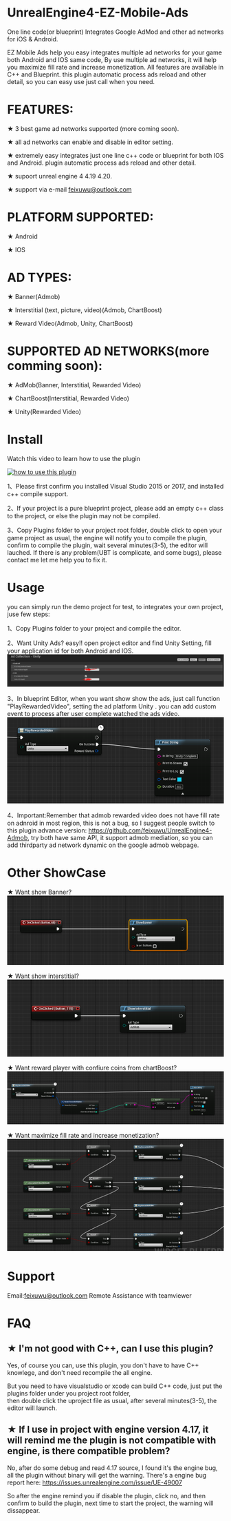 # UnrealEngine4-EZ-Mobile-Ads
One line code(or blueprint) Integrates Google AdMod and other ad networks for iOS &amp; Android.

EZ Mobile Ads help you easy integrates multiple ad networks for your game both Android and IOS same code, 
By use multiple ad networks, it will  help you maximize fill rate and increase monetization.
All features are available in C++ and Blueprint. this plugin automatic process ads reload and other detail, so
 you can easy use just call when you need.
 

# FEATURES: 
★ 3 best game ad networks supported (more coming soon).

★  all ad  networks  can enable and disable in editor setting.

★  extremely easy  integrates just one line c++ code or blueprint for both IOS and Android. plugin automatic process ads reload
  and other detail.

★  supoort unreal engine 4 4.19 4.20.

★ support via e-mail feixuwu@outlook.com


# PLATFORM SUPPORTED:
★ Android

★ IOS

# AD TYPES:
★ Banner(Admob)

★ Interstitial (text, picture, video)(Admob, ChartBoost)

★ Reward Video(Admob, Unity, ChartBoost)

# SUPPORTED AD NETWORKS(more comming soon): 
★ AdMob(Banner, Interstitial, Rewarded Video)

★ ChartBoost(Interstitial, Rewarded Video)

★ Unity(Rewarded Video)

# Install

Watch this video to learn how to use the plugin

[![how to use this plugin](https://img.youtube.com/vi/DRtkq0ewTz4/0.jpg)](https://youtu.be/DRtkq0ewTz4)

1、Please first confirm you installed Visual Studio 2015 or 2017, and installed c++ compile support.

2、If your project is a pure blueprint project, please add an empty c++ class to the project, or else the plugin may not be compiled.

3、Copy Plugins folder to your project root folder, double click to open your game project as usual, the engine will 
 notify you to compile the plugin, confirm to compile the plugin, wait several minutes(3-5), the editor will lauched. If there is  any problem(UBT is complicate, and some bugs), please contact me let me help you to fix it.


# Usage
  you can simply run the demo project for test, to integrates your own project, juse few steps:
  
1、Copy Plugins folder to your project and compile the editor.

2、Want Unity Ads? easy!!
      open project editor and find Unity Setting,  fill your application id for both Android and IOS.
      ![ScreenShot](docs/config.PNG)
      
3、In blueprint Editor, when you want show show the ads, just call function "PlayRewardedVideo",  setting the ad platform Unity . 
       you can add custom event to process after user complete watched the ads video.
	![ScreenShot](docs/call.PNG)
	
4、Important:Remember that admob rewarded video  does not have fill rate on adnroid in most region, this is not a bug, so I suggest people switch to this plugin
 advance version: https://github.com/feixuwu/UnrealEngine4-Admob, try both have same API, it support admob mediation, 
 so you can add thirdparty ad network dynamic on the google admob webpage.
 

	  
# Other ShowCase
★ Want show Banner?
	![ScreenShot](docs/banner.PNG)

★ Want show interstitial?
	![ScreenShot](docs/interstitial.PNG)
	 
★ Want reward player with confiure coins from chartBoost?  
	![ScreenShot](docs/chartboost.PNG)
	
	
★ Want maximize fill rate and increase monetization?
	![ScreenShot](docs/max.PNG)
	
	
# Support
  
  Email:feixuwu@outlook.com
  Remote Assistance with teamviewer
  

# FAQ

## ★ I'm not good with C++, can I use this plugin?

  Yes, of course you can, use this plugin, you don't have to have C++ knowlege, and don't need recompile the all engine. 
  
  But you need to have visualstudio or xcode can build C++ code, just put the plugins folder under you project root folder,  
  then double click the uproject file as usual, after several minutes(3-5), the editor will launch.
  
## ★ If I use in project with engine version 4.17, it will remind me the plugin is not compatible with engine, is there compatible problem?

 No, after do some debug and read 4.17 source, I found it's the engine bug, all the plugin without binary will get the warning.
 There's a engine bug report here: https://issues.unrealengine.com/issue/UE-49007
 
 So after the engine remind you if disable the plugin, click no, and then confirm to build the plugin, next time to start the project,
 the warning will dissappear.
